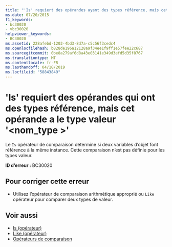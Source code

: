 ```yaml
---
title: "'Is' requiert des opérandes ayant des types référence, mais cet opérande a le type valeur '<typename>'"
ms.date: 07/20/2015
f1_keywords:
- bc30020
- vbc30020
helpviewer_keywords:
- BC30020
ms.assetid: 228afebd-1203-4bd3-8d7a-c5c56f3cedc4
ms.openlocfilehash: b828de196a12128a9f34ee1f9ff1e57fee22c687
ms.sourcegitcommit: 0be8a279af6d8a43e03141e349d3efd5d35f8767
ms.translationtype: MT
ms.contentlocale: fr-FR
ms.lasthandoff: 04/18/2019
ms.locfileid: "58843849"
---
```

# <a name="is-requires-operands-that-have-reference-types-but-this-operand-has-the-value-type-typename"></a>'Is' requiert des opérandes qui ont des types référence, mais cet opérande a le type valeur '\<nom_type >'
Le `Is` opérateur de comparaison détermine si deux variables d’objet font référence à la même instance. Cette comparaison n’est pas définie pour les types valeur.  
  
 **ID d’erreur :** BC30020  
  
## <a name="to-correct-this-error"></a>Pour corriger cette erreur  
  
-   Utilisez l’opérateur de comparaison arithmétique approprié ou `Like` opérateur pour comparer deux types de valeur.  
  
## <a name="see-also"></a>Voir aussi

- [Is (opérateur)](../../../visual-basic/language-reference/operators/is-operator.md)
- [Like (opérateur)](../../../visual-basic/language-reference/operators/like-operator.md)
- [Opérateurs de comparaison](../../../visual-basic/language-reference/operators/comparison-operators.md)
